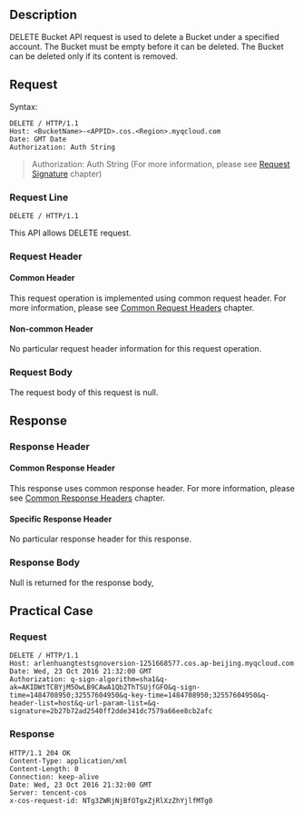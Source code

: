 ## Description
DELETE Bucket API request is used to delete a Bucket under a specified account. The Bucket must be empty before it can be deleted. The Bucket can be deleted only if its content is removed.
## Request

Syntax:
```
DELETE / HTTP/1.1
Host: <BucketName>-<APPID>.cos.<Region>.myqcloud.com
Date: GMT Date
Authorization: Auth String
```

> Authorization: Auth String (For more information, please see [Request Signature](https://cloud.tencent.com/document/product/436/7778) chapter)

### Request Line
```
DELETE / HTTP/1.1
```
This API allows DELETE request.

### Request Header

#### Common Header
This request operation is implemented using common request header. For more information, please see [Common Request Headers](https://cloud.tencent.com/document/product/436/7728) chapter.

#### Non-common Header
No particular request header information for this request operation.

### Request Body
The request body of this request is null.

## Response

### Response Header
#### Common Response Header
This response uses common response header. For more information, please see [Common Response Headers](https://cloud.tencent.com/document/product/436/7729) chapter.
#### Specific Response Header
No particular response header for this response.

### Response Body
Null is returned for the response body, 

## Practical Case

### Request
```
DELETE / HTTP/1.1
Host: arlenhuangtestsgnoversion-1251668577.cos.ap-beijing.myqcloud.com
Date: Wed, 23 Oct 2016 21:32:00 GMT
Authorization: q-sign-algorithm=sha1&q-ak=AKIDWtTCBYjM5OwLB9CAwA1Qb2ThTSUjfGFO&q-sign-time=1484708950;32557604950&q-key-time=1484708950;32557604950&q-header-list=host&q-url-param-list=&q-signature=2b27b72ad2540ff2dde341dc7579a66ee8cb2afc

```

### Response
```
HTTP/1.1 204 OK
Content-Type: application/xml
Content-Length: 0
Connection: keep-alive
Date: Wed, 23 Oct 2016 21:32:00 GMT
Server: tencent-cos
x-cos-request-id: NTg3ZWRjNjBfOTgxZjRlXzZhYjlfMTg0

```

